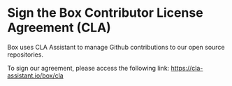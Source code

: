 # Sign the Box Contributor License Agreement (CLA)

Box uses CLA Assistant to manage Github contributions to our open source repositories.

To sign our agreement, please access the following link: https://cla-assistant.io/box/cla
